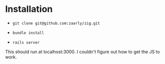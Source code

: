 # Installation

* `git clone git@github.com:zaarly/zig.git`

* `bundle install`

* `rails server`

This should run at localhost:3000. I couldn't figure out how to get the JS to work.